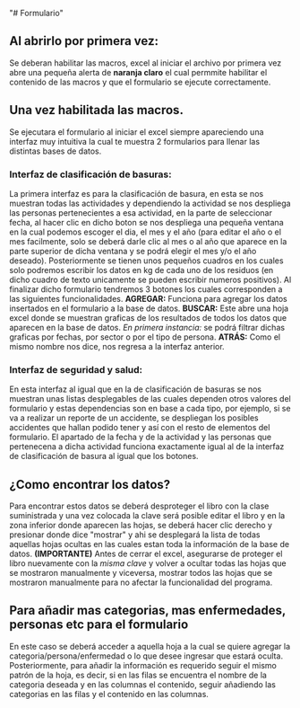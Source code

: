 "# Formulario" 
## Al abrirlo por primera vez:
Se deberan habilitar las macros, excel al iniciar el archivo por primera vez abre una pequeña alerta de **naranja claro** el cual permmite habilitar el contenido de las macros y que el formulario se ejecute correctamente.
## Una vez habilitada las macros.
Se ejecutara el formulario al iniciar el excel siempre apareciendo una interfaz muy intuitiva la cual te muestra 2 formularios para llenar las distintas bases de datos. 

### Interfaz de clasificación de basuras:
La primera interfaz es para la clasificación de basura, en esta se nos muestran todas las actividades y dependiendo la actividad se nos despliega las personas pertenecientes a esa actividad, en la parte de seleccionar fecha, al hacer clic en dicho boton se nos despliega una pequeña ventana en la cual podemos escoger el dia, el mes y el año (para editar el año o el mes facilmente, solo se deberá darle clic al mes o al año que aparece en la parte superior de dicha ventana y se podrá elegir el mes y/o el año deseado). Posteriormente se tienen unos pequeños cuadros en los cuales solo podremos escribir los datos en kg de cada uno de los residuos (en dicho cuadro de texto unicamente se pueden escribir numeros positivos). Al finalizar dicho formulario tendremos 3 botones los cuales corresponden a las siguientes funcionalidades.
**AGREGAR:** Funciona para agregar los datos insertados en el formulario a la base de datos.
**BUSCAR:** Este abre una hoja excel donde se muestran graficas de los resultados de todos los datos que aparecen en la base de datos.
*En primera instancia:* se podrá filtrar dichas graficas por fechas, por sector o por el tipo de persona.
**ATRÁS:** Como el mismo nombre nos dice, nos regresa a la interfaz anterior.

### Interfaz de seguridad y salud:

En esta interfaz al igual que en la de clasificación de basuras se nos muestran unas listas desplegables de las cuales dependen otros valores del formulario y estas dependencias son en base a cada tipo, por ejemplo, si se va a realizar un reporte de un accidente, se despliegan los posibles accidentes que hallan podido tener y así con el resto de elementos del formulario. El apartado de la fecha y de la actividad y las personas que pertenecena a dicha actividad funciona exactamente igual al de la interfaz de clasificación de basura al igual que los botones.

## ¿Como encontrar los datos?

Para encontrar estos datos se deberá desproteger el libro con la clase suministrada y una vez colocada la clave será posible editar el libro y en la zona inferior donde aparecen las hojas, se deberá hacer clic derecho y presionar donde dice "mostrar" y ahi se desplegará la lista de todas aquellas hojas ocultas en las cuales estan toda la información de la base de datos. **(IMPORTANTE)** Antes de cerrar el excel, asegurarse de proteger el libro nuevamente con la *misma clave* y volver a ocultar todas las hojas que se mostraron manualmente y viceversa, mostrar todos las hojas que se mostraron manualmente para no afectar la funcionalidad del programa.

## Para añadir mas categorias, mas enfermedades, personas etc para el formulario

En este caso se deberá acceder a aquella hoja a la cual se quiere agregar la categoria/persona/enfermedad o lo que desee ingresar que estará oculta. Posteriormente, para añadir la información es requerido seguir el mismo patrón de la hoja, es decir, si en las filas se encuentra el nombre de la categoria deseada y en las columnas el contenido, seguir añadiendo las categorias en las filas y el contenido en las columnas. 